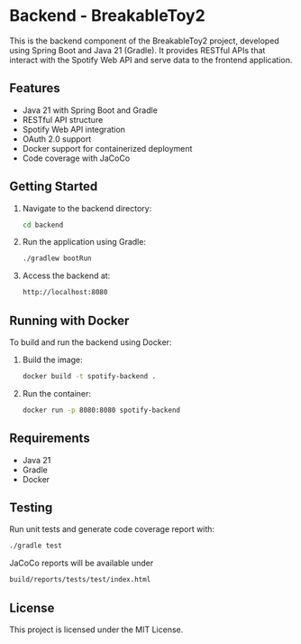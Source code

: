 # Backend - BreakableToy2

This is the backend component of the BreakableToy2 project, developed using Spring Boot and Java 21 (Gradle). It provides RESTful APIs that interact with the Spotify Web API and serve data to the frontend application.

## Features

- Java 21 with Spring Boot and Gradle
- RESTful API structure
- Spotify Web API integration
- OAuth 2.0 support 
- Docker support for containerized deployment
- Code coverage with JaCoCo

## Getting Started

1. Navigate to the backend directory:
   ```bash
   cd backend

2. Run the application using Gradle:
   ```bash
   ./gradlew bootRun

3. Access the backend at:
   ```bash
   http://localhost:8080
   
## Running with Docker

To build and run the backend using Docker:

1. Build the image:
   ```bash
   docker build -t spotify-backend .
   
2. Run the container:
   ```bash
   docker run -p 8080:8080 spotify-backend
   
## Requirements

- Java 21
- Gradle
- Docker

## Testing 

Run unit tests and generate code coverage report with:

```bash
./gradle test
```
JaCoCo reports will be available under

```bash
build/reports/tests/test/index.html
```
   
## License

This project is licensed under the MIT License.